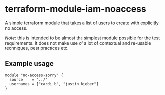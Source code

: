 # terraform-module-iam-noaccess

A simple terraform module that takes a list of users to create with explicitly no access.

*Note*: this is intended to be almost the simplest module possible for the test requirements.
It does not make use of a lot of contextual and re-usable techniques, best practices etc.

## Example usage
```
module "no-access-sorry" {
  source    = "../"
  usernames = ["cardi_b", "justin_bieber"]
}
```
